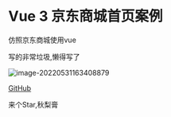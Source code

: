 # Vue 3 京东商城首页案例

仿照京东商城使用vue

写的非常垃圾,懒得写了

![image-20220531163408879](https://s2.loli.net/2022/05/31/kmTrIWcd4wvfNU5.png)

[GitHub](https://github.com/lovelinessmoe/jd-home)

来个Star,秋梨膏
